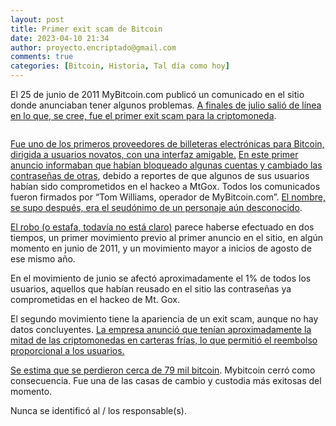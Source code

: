```yaml
---
layout: post
title: Primer exit scam de Bitcoin
date: 2023-04-10 21:34
author: proyecto.encriptado@gmail.com
comments: true
categories: [Bitcoin, Historia, Tal día como hoy]
---
```

<!-- wp:paragraph {"style":{"elements":{"link":{"color":{"text":"#0745e3"}}}}} -->
<p class="has-link-color">El 25 de junio de 2011 MyBitcoin.com publicó un comunicado en el sitio donde anunciaban tener algunos problemas. <a href="https://bitcointalk.org/index.php?topic=40417">A finales de julio salió de línea en lo que, se cree, fue el primer exit scam para la criptomoneda</a>.</p>
<!-- /wp:paragraph -->

<!-- wp:image {"id":682,"sizeSlug":"large","linkDestination":"none"} -->
<figure class="wp-block-image size-large"><img src="https://proyectobitcoin.com/wp-content/uploads/2023/04/25-junio-1024x467.png" alt="" class="wp-image-682"/></figure>
<!-- /wp:image -->

<!-- wp:paragraph {"style":{"elements":{"link":{"color":{"text":"#0745e3"}}}}} -->
<p class="has-link-color"><a href="https://masterthecrypto.com/bitcoin-scams/#MyBitcoin_Exchange_Hack">Fue uno de los primeros proveedores de billeteras electrónicas para Bitcoin, dirigida a usuarios novatos, con una interfaz amigable.</a> <a href="https://bitcointalk.org/index.php?topic=22221.0">En este primer anuncio informaban que habían bloqueado algunas cuentas y cambiado las contraseñas de otras</a>, debido a reportes de que algunos de sus usuarios habían sido comprometidos en el hackeo a MtGox. Todos los comunicados fueron firmados por “Tom Williams, operador de MyBitcoin.com”. <a href="https://observer.com/2011/08/mybitcoin-spokesman-finally-comes-forward-what-did-you-think-we-did-after-the-hack-we-got-shitfaced/">El nombre, se supo después, era el seudónimo de un personaje aún desconocido</a>.</p>
<!-- /wp:paragraph -->

<!-- wp:paragraph {"style":{"elements":{"link":{"color":{"text":"#0745e3"}}}}} -->
<p class="has-link-color"><a href="https://crystalblockchain.com/security-breaches-and-fraud-involving-crypto">El robo (o estafa, todavía no está claro)</a> parece haberse efectuado en dos tiempos, un primer movimiento previo al primer anuncio en el sitio, en algún momento en junio de 2011, y un movimiento mayor a inicios de agosto de ese mismo año.</p>
<!-- /wp:paragraph -->

<!-- wp:paragraph {"style":{"elements":{"link":{"color":{"text":"#0745e3"}}}}} -->
<p class="has-link-color">En el movimiento de junio se afectó aproximadamente el 1% de todos los usuarios, aquellos que habían reusado en el sitio las contraseñas ya comprometidas en el hackeo de Mt. Gox.</p>
<!-- /wp:paragraph -->

<!-- wp:paragraph {"style":{"elements":{"link":{"color":{"text":"#0745e3"}}}}} -->
<p class="has-link-color">El segundo movimiento tiene la apariencia de un exit scam, aunque no hay datos concluyentes. <a href="https://bitcointalk.org/index.php?topic=34770.0">La empresa anunció que tenían aproximadamente la mitad de las criptomonedas en carteras frías, lo que permitió el reembolso proporcional a los usuarios.</a></p>
<!-- /wp:paragraph -->

<!-- wp:paragraph {"style":{"elements":{"link":{"color":{"text":"#0745e3"}}}}} -->
<p class="has-link-color"><a href="https://fullycrypto.com/remembering-the-2011-mybitcoin-hack-now-worth-1-8-billion">Se estima que se perdieron cerca de 79 mil bitcoin</a>. Mybitcoin cerró como consecuencia. Fue una de las casas de cambio y custodia más exitosas del momento.</p>
<!-- /wp:paragraph -->

<!-- wp:paragraph -->
<p>Nunca se identificó al / los responsable(s).</p>
<!-- /wp:paragraph -->
